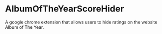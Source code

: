 # AlbumOfTheYearScoreHider
A google chrome extension that allows users to hide ratings on the website Album of The Year. 
